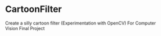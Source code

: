 # CartoonFilter
Create a silly cartoon filter (Experimentation with OpenCV) 
For Computer Vision Final Project

